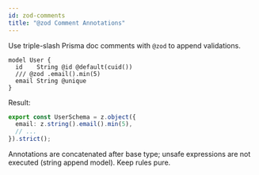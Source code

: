 ```yaml
---
id: zod-comments
title: "@zod Comment Annotations"
---
```


Use triple-slash Prisma doc comments with `@zod` to append validations.

```prisma
model User {
  id    String @id @default(cuid())
  /// @zod .email().min(5)
  email String @unique
}
```

Result:
```ts
export const UserSchema = z.object({
  email: z.string().email().min(5),
  // ...
}).strict();
```

Annotations are concatenated after base type; unsafe expressions are not executed (string append model). Keep rules pure.
